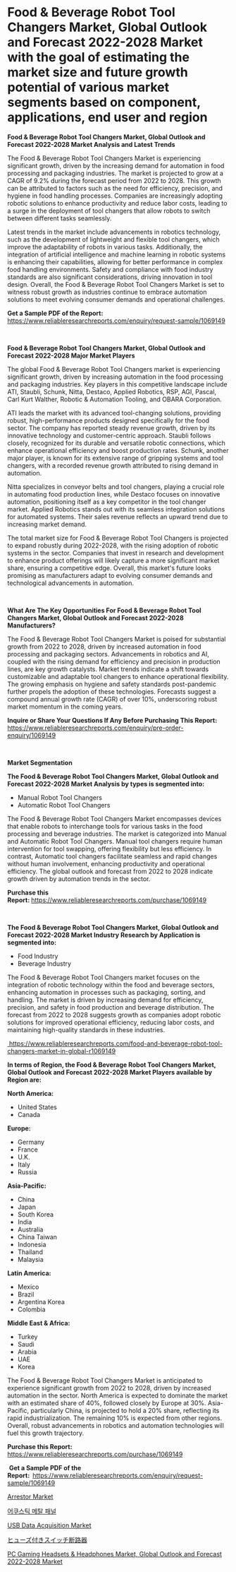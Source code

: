 <p><h1>Food & Beverage Robot Tool Changers Market, Global Outlook and Forecast 2022-2028 Market with the goal of estimating the market size and future growth potential of various market segments based on component, applications, end user and region</h1></p><p><strong>Food & Beverage Robot Tool Changers Market, Global Outlook and Forecast 2022-2028 Market Analysis and Latest Trends</strong></p>
<p><p>The Food & Beverage Robot Tool Changers Market is experiencing significant growth, driven by the increasing demand for automation in food processing and packaging industries. The market is projected to grow at a CAGR of 9.2% during the forecast period from 2022 to 2028. This growth can be attributed to factors such as the need for efficiency, precision, and hygiene in food handling processes. Companies are increasingly adopting robotic solutions to enhance productivity and reduce labor costs, leading to a surge in the deployment of tool changers that allow robots to switch between different tasks seamlessly.</p><p>Latest trends in the market include advancements in robotics technology, such as the development of lightweight and flexible tool changers, which improve the adaptability of robots in various tasks. Additionally, the integration of artificial intelligence and machine learning in robotic systems is enhancing their capabilities, allowing for better performance in complex food handling environments. Safety and compliance with food industry standards are also significant considerations, driving innovation in tool design. Overall, the Food & Beverage Robot Tool Changers Market is set to witness robust growth as industries continue to embrace automation solutions to meet evolving consumer demands and operational challenges.</p></p>
<p><strong>Get a Sample PDF of the Report:&nbsp;</strong> <a href="https://www.reliableresearchreports.com/enquiry/request-sample/1069149">https://www.reliableresearchreports.com/enquiry/request-sample/1069149</a></p>
<p>&nbsp;</p>
<p><strong>Food & Beverage Robot Tool Changers Market, Global Outlook and Forecast 2022-2028 Major Market Players</strong></p>
<p><p>The global Food & Beverage Robot Tool Changers market is experiencing significant growth, driven by increasing automation in the food processing and packaging industries. Key players in this competitive landscape include ATI, Staubli, Schunk, Nitta, Destaco, Applied Robotics, RSP, AGI, Pascal, Carl Kurt Walther, Robotic & Automation Tooling, and OBARA Corporation.</p><p>ATI leads the market with its advanced tool-changing solutions, providing robust, high-performance products designed specifically for the food sector. The company has reported steady revenue growth, driven by its innovative technology and customer-centric approach. Staubli follows closely, recognized for its durable and versatile robotic connections, which enhance operational efficiency and boost production rates. Schunk, another major player, is known for its extensive range of gripping systems and tool changers, with a recorded revenue growth attributed to rising demand in automation.</p><p>Nitta specializes in conveyor belts and tool changers, playing a crucial role in automating food production lines, while Destaco focuses on innovative automation, positioning itself as a key competitor in the tool changer market. Applied Robotics stands out with its seamless integration solutions for automated systems. Their sales revenue reflects an upward trend due to increasing market demand.</p><p>The total market size for Food & Beverage Robot Tool Changers is projected to expand robustly during 2022-2028, with the rising adoption of robotic systems in the sector. Companies that invest in research and development to enhance product offerings will likely capture a more significant market share, ensuring a competitive edge. Overall, this market's future looks promising as manufacturers adapt to evolving consumer demands and technological advancements in automation.</p></p>
<p>&nbsp;</p>
<p><strong>What Are The Key Opportunities For Food & Beverage Robot Tool Changers Market, Global Outlook and Forecast 2022-2028 Manufacturers?</strong></p>
<p><p>The Food & Beverage Robot Tool Changers Market is poised for substantial growth from 2022 to 2028, driven by increased automation in food processing and packaging sectors. Advancements in robotics and AI, coupled with the rising demand for efficiency and precision in production lines, are key growth catalysts. Market trends indicate a shift towards customizable and adaptable tool changers to enhance operational flexibility. The growing emphasis on hygiene and safety standards post-pandemic further propels the adoption of these technologies. Forecasts suggest a compound annual growth rate (CAGR) of over 10%, underscoring robust market momentum in the coming years.</p></p>
<p><strong>Inquire or Share Your Questions If Any Before Purchasing This Report:</strong> <a href="https://www.reliableresearchreports.com/enquiry/pre-order-enquiry/1069149">https://www.reliableresearchreports.com/enquiry/pre-order-enquiry/1069149</a></p>
<p>&nbsp;</p>
<p><strong>Market Segmentation</strong></p>
<p><strong>The Food & Beverage Robot Tool Changers Market, Global Outlook and Forecast 2022-2028 Market Analysis by types is segmented into:</strong></p>
<p><ul><li>Manual Robot Tool Changers</li><li>Automatic Robot Tool Changers</li></ul></p>
<p><p>The Food & Beverage Robot Tool Changers Market encompasses devices that enable robots to interchange tools for various tasks in the food processing and beverage industries. The market is categorized into Manual and Automatic Robot Tool Changers. Manual tool changers require human intervention for tool swapping, offering flexibility but less efficiency. In contrast, Automatic tool changers facilitate seamless and rapid changes without human involvement, enhancing productivity and operational efficiency. The global outlook and forecast from 2022 to 2028 indicate growth driven by automation trends in the sector.</p></p>
<p><strong>Purchase this Report:&nbsp;</strong><a href="https://www.reliableresearchreports.com/purchase/1069149">https://www.reliableresearchreports.com/purchase/1069149</a></p>
<p>&nbsp;</p>
<p><strong>The Food & Beverage Robot Tool Changers Market, Global Outlook and Forecast 2022-2028 Market Industry Research by Application is segmented into:</strong></p>
<p><ul><li>Food Industry</li><li>Beverage Industry</li></ul></p>
<p><p>The Food & Beverage Robot Tool Changers market focuses on the integration of robotic technology within the food and beverage sectors, enhancing automation in processes such as packaging, sorting, and handling. The market is driven by increasing demand for efficiency, precision, and safety in food production and beverage distribution. The forecast from 2022 to 2028 suggests growth as companies adopt robotic solutions for improved operational efficiency, reducing labor costs, and maintaining high-quality standards in these industries.</p></p>
<p><a href="https://www.reliableresearchreports.com/food-and-beverage-robot-tool-changers-market-in-global-r1069149">&nbsp;https://www.reliableresearchreports.com/food-and-beverage-robot-tool-changers-market-in-global-r1069149</a></p>
<p><strong>In terms of Region, the Food & Beverage Robot Tool Changers Market, Global Outlook and Forecast 2022-2028 Market Players available by Region are:</strong></p>
<p>
    <p> <strong> North America: </strong>
        <ul>
            <li>United States</li>
            <li>Canada</li>
        </ul>
        </p> 
    <p> <strong> Europe: </strong>
        <ul>
            <li>Germany</li>
            <li>France</li>
            <li>U.K.</li>
            <li>Italy</li>
            <li>Russia</li>
        </ul>
        </p> 
    <p> <strong> Asia-Pacific: </strong>
        <ul>
            <li>China</li>
            <li>Japan</li>
            <li>South Korea</li>
            <li>India</li>
            <li>Australia</li>
            <li>China Taiwan</li>
            <li>Indonesia</li>
            <li>Thailand</li>
            <li>Malaysia</li>
        </ul>
        </p> 
    <p> <strong> Latin America: </strong>
        <ul>
            <li>Mexico</li>
            <li>Brazil</li>
            <li>Argentina Korea</li>
            <li>Colombia</li>
        </ul>
        </p> 
    <p> <strong> Middle East & Africa: </strong>
        <ul>
            <li>Turkey</li>
            <li>Saudi</li>
            <li>Arabia</li>
            <li>UAE</li>
            <li>Korea</li>
        </ul>
    </p>
    </p>
<p><p>The Food & Beverage Robot Tool Changers Market is anticipated to experience significant growth from 2022 to 2028, driven by increased automation in the sector. North America is expected to dominate the market with an estimated share of 40%, followed closely by Europe at 30%. Asia-Pacific, particularly China, is projected to hold a 20% share, reflecting its rapid industrialization. The remaining 10% is expected from other regions. Overall, robust advancements in robotics and automation technologies will fuel this growth trajectory.</p></p>
<p><strong>Purchase this Report: </strong><a href="https://www.reliableresearchreports.com/purchase/1069149">https://www.reliableresearchreports.com/purchase/1069149</a></p>
<p>&nbsp;<strong>Get a Sample PDF of the Report:&nbsp;&nbsp;</strong><a href="https://www.reliableresearchreports.com/enquiry/request-sample/1069149">https://www.reliableresearchreports.com/enquiry/request-sample/1069149</a></p>
<p><strong></strong></p>
<p><p><a href="https://issuu.com/reportprime-2/docs/arrestor-market-size-2030.pptx_531dea49e07507">Arrestor Market</a></p><p><a href="https://medium.com/@addiehirthe50/2024-2031%EB%85%84-%EC%9D%8C%ED%96%A5-%EA%B8%88%EC%86%8D-%ED%8C%A8%EB%84%90-%EC%8B%9C%EC%9E%A5-%EC%82%B0%EC%97%85-%ED%86%B5%EC%B0%B0%EB%A0%A5-%EB%B0%8F-%ED%88%AC%EC%9E%90-%EA%B8%B0%ED%9A%8C-8a604fdd9d41">어쿠스틱 메탈 패널</a></p><p><a href="https://medium.com/@alishaseffanie64/global-usb-data-acquisition-market-size-and-market-trends-analysis-by-regional-outlook-a363249618ff">USB Data Acquisition Market</a></p><p><a href="https://medium.com/@mariek11927/%E3%82%B0%E3%83%AD%E3%83%BC%E3%83%90%E3%83%AB%E8%9E%8D%E5%90%88%E3%82%B9%E3%82%A4%E3%83%83%E3%83%81%E6%96%AD%E7%B5%B6%E5%99%A8%E5%B8%82%E5%A0%B4%E3%81%AE%E8%A6%8F%E6%A8%A1%E3%81%AF-%E5%B9%B4%E9%96%93%E6%88%90%E9%95%B7%E7%8E%8710-8-%E3%81%AB%E9%81%94%E3%81%99%E3%82%8B%E3%81%A8%E4%BA%88%E6%83%B3%E3%81%95%E3%82%8C%E3%81%A6%E3%81%8A%E3%82%8A-%E3%81%93%E3%81%AE%E3%83%AC%E3%83%9D%E3%83%BC%E3%83%88%E3%81%AF-%E5%B8%82%E5%A0%B4%E3%81%AE%E6%88%90%E9%95%B7-%E3%83%88%E3%83%AC%E3%83%B3%E3%83%89-%E6%A9%9F%E4%BC%9A-%E3%81%8A%E3%82%88%E3%81%B32024%E5%B9%B4%E3%81%8B%E3%82%892031%E5%B9%B4%E3%81%BE%E3%81%A7%E3%81%AE%E4%BA%88%E6%B8%AC%E3%82%92%E3%82%AB%E3%83%90%E3%83%BC%E3%81%97%E3%81%A6%E3%81%84%E3%81%BE%E3%81%99-ebecbc41db62">ヒューズ付きスイッチ断路器</a></p><p><a href="https://github.com/sofayahoo2023/Market-Research-Report-List-6/blob/main/pc-gaming-headsets-headphones-market-global-outlook-and-forecast-2022-2028-market.md">PC Gaming Headsets & Headphones Market, Global Outlook and Forecast 2022-2028 Market</a></p></p>